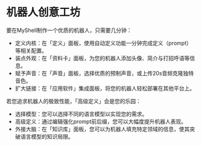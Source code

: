 # 机器人创意工坊

要在MyShell制作一个优质的机器人，只需要几分钟：

* 定义内核：在「定义」面板，使用自动定义功能一分钟完成定义（prompt）等相关配置。
* 装点外观：在「资料卡」面板，为您的机器人添加头像、简介与打招呼语等信息。
* 赋予声音：在「声音」面板，选择优质的预制声音，或上传20s音频克隆独特音色。
* 扩大链接：在「应用软件」集成面板，将您的机器人轻松部署在其他平台上。

若您追求机器人的极致性能，「高级定义」会是您的乐园：

* 选择模型：您可以选择不同的语言模型以实现您的需求。
* 高级定义：通过编辑强化prompt前后缀，您可以大幅度提升机器人表现。
* 外接大脑：在「知识库」面板，您可以为机器人填充特定领域的信息，使其突破语言模型的知识局限。



